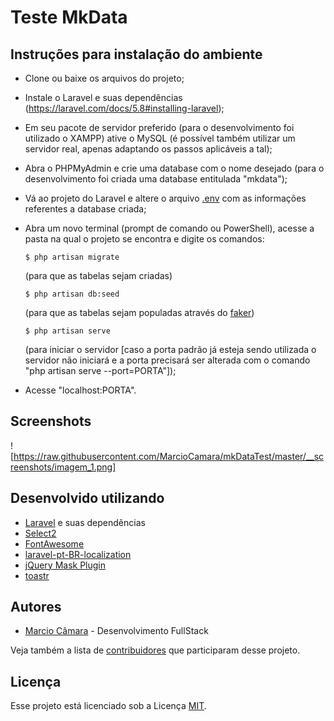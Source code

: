 # Teste MkData

## Instruções para instalação do ambiente

- Clone ou baixe os arquivos do projeto;
- Instale o Laravel e suas dependências (https://laravel.com/docs/5.8#installing-laravel);
- Em seu pacote de servidor preferido (para o desenvolvimento foi utilizado o XAMPP) ative o MySQL (é possível também utilizar um servidor real, apenas adaptando os passos aplicáveis a tal);
- Abra o PHPMyAdmin e crie uma database com o nome desejado (para o desenvolvimento foi criada uma database entitulada "mkdata");
- Vá ao projeto do Laravel e altere o arquivo [.env](https://github.com/laravel/laravel/blob/master/.env.example) com as informações referentes a database criada;
- Abra um novo terminal (prompt de comando ou PowerShell), acesse a pasta na qual o projeto se encontra e digite os comandos:
  ```shell
  $ php artisan migrate
  ```
  (para que as tabelas sejam criadas)
  
  ```shell
  $ php artisan db:seed
  ```
  (para que as tabelas sejam populadas através do [faker](https://github.com/fzaninotto/Faker))
  
  ```shell
  $ php artisan serve
  ```
  (para iniciar o servidor \[caso a porta padrão já esteja sendo utilizada o servidor não iniciará e a porta precisará ser alterada com o comando "php artisan serve --port=PORTA"\]);
- Acesse "localhost:PORTA".

## Screenshots

![https://raw.githubusercontent.com/MarcioCamara/mkDataTest/master/__screenshots/imagem_1.png]

## Desenvolvido utilizando

- [Laravel](https://laravel.com/) e suas dependências
- [Select2](https://select2.org/)
- [FontAwesome](https://fontawesome.com/)
- [laravel-pt-BR-localization](https://github.com/lucascudo/laravel-pt-BR-localization)
- [jQuery Mask Plugin](https://igorescobar.github.io/jQuery-Mask-Plugin/)
- [toastr](https://github.com/CodeSeven/toastr)

## Autores

- [Marcio Câmara](https://marciocamara.github.io) - Desenvolvimento FullStack

Veja também a lista de [contribuidores](https://github.com/MarcioCamara/calculadora-imc/graphs/contributors) que participaram desse projeto.

## Licença

Esse projeto está licenciado sob a Licença [MIT](https://github.com/MarcioCamara/calculadora-imc/blob/master/LICENSE).
